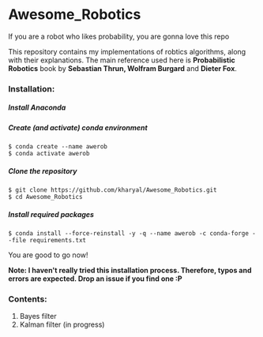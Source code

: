 # Awesome_Robotics
If you are a robot who likes probability, you are gonna love this repo

This repository contains my implementations of robtics algorithms, along with their explanations. The main reference used here is **Probabilistic Robotics** book by **Sebastian Thrun, Wolfram Burgard** and **Dieter Fox**.

### Installation:
##### Install Anaconda
##### Create (and activate) conda environment
```
$ conda create --name awerob
$ conda activate awerob
```
##### Clone the repository
```
$ git clone https://github.com/kharyal/Awesome_Robotics.git
$ cd Awesome_Robotics
```
##### Install required packages
```
$ conda install --force-reinstall -y -q --name awerob -c conda-forge --file requirements.txt
```
You are good to go now!

**Note: I haven't really tried this installation process. Therefore, typos and errors are expected. Drop an issue if you find one :P**



### Contents:
1. Bayes filter
2. Kalman filter (in progress)
